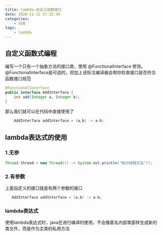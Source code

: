 ```yaml
---
title: lambda-自定义函数接口
date: 2020-11-12 17:12:49
categories: 
    - 日常
tags: 
    - lambda
---
```




## 自定义函数式编程

编写一个只有一个抽象方法的接口类，使用 @FunctionalInterface 修饰。@FunctionalInterface是可选的，但加上该标注编译器会帮你检查接口是否符合函数接口规范

``` java
@FunctionalInterface
public interface AddInterface {
    int add(Integer a, Integer b);
}
```

那么我们就可以在代码中直接使用了

```java
    AddInterface addInterface = (a,b) -> a-b;
```



## lambda表达式的使用

### 1.无参

```java
Thread thread = new Thread(() -> System.out.println("执行线程方法"));
```

### 2.有参数

上面自定义的接口就是有两个参数的接口

```java
   AddInterface addInterface = (a,b) -> a-b;
```


### lambda表达式

使用lambda表达式时，java在进行编译的使用，不会像匿名内部类那样生成新的类文件，而是作为主类的私用方法